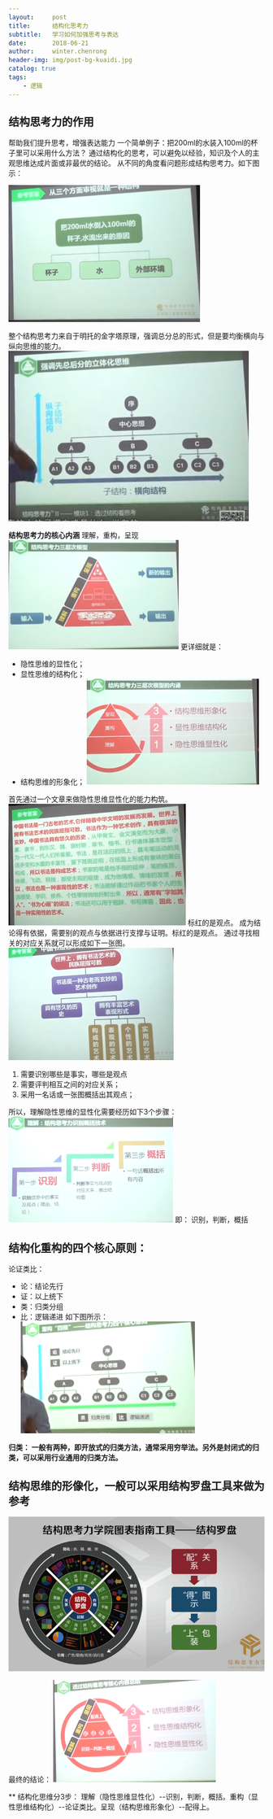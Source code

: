 ```yaml
---
layout:     post
title:      结构化思考力
subtitle:   学习如何加强思考与表达
date:       2018-06-21
author:     winter.chenrong
header-img: img/post-bg-kuaidi.jpg
catalog: true
tags:
    - 逻辑
---
```


## 结构思考力的作用

帮助我们提升思考，增强表达能力
一个简单例子：把200ml的水装入100ml的杯子里可以采用什么方法？
通过结构化的思考，可以避免以经验，知识及个人的主观思维达成片面或非最优的结论。
从不同的角度看问题形成结构思考力。如下图示：

![](/img/20190621-1.png)

整个结构思考力来自于明托的金字塔原理，强调总分总的形式，但是要均衡横向与纵向思维的能力。
![](/img/20190621-2.png)

**结构思考力的核心内涵**
理解，重构，呈现
![](/img/20190621-3.png)
更详细就是：
- 隐性思维的显性化；
- 显性思维的结构化；
- 结构思维的形象化；
![](/img/20190621-4.png)

首先通过一个文章来做隐性思维显性化的能力构筑。
![](/img/20190621-5.png)
标红的是观点。 
成为结论得有依据，需要别的观点与依据进行支撑与证明。标红的是观点。 
通过寻找相关的对应关系就可以形成如下一张图。
![](/img/20190621-6.png)

1. 需要识别哪些是事实，哪些是观点
2. 需要评判相互之间的对应关系；
3. 采用一名话或一张图概括出其观点；

所以，理解隐性思维的显性化需要经历如下3个步骤：
![](/img/20190621-7.png)
即： 识别，判断，概括

## 结构化重构的四个核心原则：
论证类比：
- 论：结论先行
- 证：以上统下
- 类：归类分组
- 比：逻辑递进
如下图所示：
![](/img/20190621-8.png)

**归类： 一般有两种，即开放式的归类方法，通常采用穷举法。另外是封闭式的归类，可以采用行业通用的归类方法。**

## 结构思维的形像化，一般可以采用结构罗盘工具来做为参考
![](../img/20190621-9.png)

最终的结论：
![](../img/20190621-11.png)

** 结构化思维分3步： 理解（隐性思维显性化）--识别，判断，概括。重构（显性思维结构化）--论证类比。呈现（结构思维形象化）--配得上。

